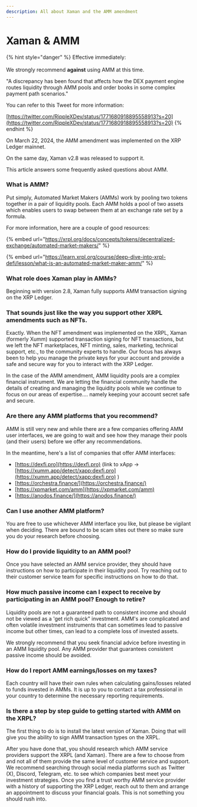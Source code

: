```yaml
---
description: All about Xaman and the AMM amendment
---
```


# Xaman & AMM

{% hint style="danger" %}
Effective immediately:\
\
We strongly recommend **against** using AMM at this time.&#x20;

"A discrepancy has been found that affects how the DEX payment engine routes liquidity through AMM pools and order books in some complex payment path scenarios."

You can refer to this Tweet for more information:

[https://twitter.com/RippleXDev/status/1771680918895558913?s=20](https://twitter.com/RippleXDev/status/1771680918895558913?s=20)
{% endhint %}



On March 22, 2024, the AMM amendment was implemented on the XRP Ledger mainnet.&#x20;

On the same day, Xaman v2.8 was released to support it.

This article answers some frequently asked questions about AMM.

### **What is AMM?**

Put simply, Automated Market Makers (AMMs) work by pooling two tokens together in a pair of liquidity pools. Each AMM holds a pool of two assets which enables users to swap between them at an exchange rate set by a formula.

For more information, here are a couple of good resources:

{% embed url="https://xrpl.org/docs/concepts/tokens/decentralized-exchange/automated-market-makers/" %}

{% embed url="https://learn.xrpl.org/course/deep-dive-into-xrpl-defi/lesson/what-is-an-automated-market-maker-amm/" %}

### What role does Xaman play in AMMs?

Beginning with version 2.8, Xaman fully supports AMM transaction signing on the XRP Ledger. &#x20;



### That sounds just like the way you support other XRPL amendments such as NFTs.

Exactly. When the NFT amendment was implemented on the XRPL, Xaman (formerly Xumm) supported transaction signing for NFT transactions, but we left the NFT marketplaces, NFT minting, sales, marketing, technical support, etc., to the community experts to handle. Our focus has always been to help you manage the private keys for your account and provide a safe and secure way for you to interact with the XRP Ledger.

In the case of the AMM amendment, AMM liquidity pools are a complex financial instrument. We are letting the financial community handle the details of creating and managing the liquidity pools while we continue to focus on our areas of expertise.... namely keeping your account secret safe and secure.

### Are there any AMM platforms that you recommend?

AMM is still very new and while there are a few companies offering AMM user interfaces, we are going to wait and see how they manage their pools (and their users) before we offer any recommendations.

In the meantime, here's a list of companies that offer AMM interfaces:

* [https://dexfi.pro](https://dexfi.pro)   (link to xApp -> [https://xumm.app/detect/xapp:dexfi.pro](https://xumm.app/detect/xapp:dexfi.pro) )
* [https://orchestra.finance/](https://orchestra.finance/)
* [https://xpmarket.com/amm](https://xpmarket.com/amm)
* [https://anodos.finance/](https://anodos.finance/)

### Can I use another AMM platform?

You are free to use whichever AMM interface you like, but please be vigilant when deciding. There are bound to be scam sites out there so make sure you do your research before choosing.

### How do I provide liquidity to an AMM pool?

Once you have selected an AMM service provider, they should have instructions on how to participate in their liquidity pool. Try reaching out to their customer service team for specific instructions on how to do that.

### How much passive income can I expect to receive by participating in an AMM pool? Enough to retire?

Liquidity pools are not a guaranteed path to consistent income and should not be viewed as a 'get rich quick" investment. AMM's are complicated and often volatile investment instruments that can sometimes lead to passive income but other times, can lead to a complete loss of invested assets.

We strongly recommend that you seek financial advice before investing in an AMM liquidity pool. Any AMM provider that guarantees consistent passive income should be avoided.

### How do I report AMM earnings/losses on my taxes?

Each country will have their own rules when calculating gains/losses related to funds invested in AMMs. It is up to you to contact a tax professional in your country to determine the necessary reporting requirements.

### Is there a step by step guide to getting started with AMM on the XRPL?

The first thing to do is to install the latest version of Xaman. Doing that will give you the ability to sign AMM transaction types on the XRPL.

After you have done that, you should research which AMM service providers support the XRPL (and Xaman). There are a few to choose from and not all of them provide the same level of customer service and support.  We recommend searching through social media platforms such as Twitter (X), Discord, Telegram, etc. to see which companies best meet your investment strategies. Once you find a trust worthy AMM service provider with a history of supporting the XRP Ledger, reach out to them and arrange an appointment to discuss your financial goals. This is not something you should rush into.









